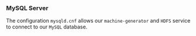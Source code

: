 ### MySQL Server

The configuration `mysqld.cnf` allows our `machine-generator` and `HDFS` service to connect to our `MySQL` database.